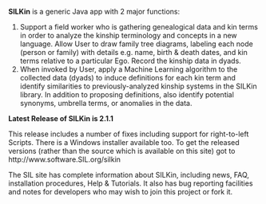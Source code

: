 <b>SILKin</b> is a generic Java app with 2 major functions:
<ol>
<li>Support a field worker who is gathering genealogical data and kin terms in order to analyze the kinship terminology and concepts in a new language. Allow User to draw family tree diagrams, labeling each node (person or family) with details e.g. name, birth & death dates, and kin terms relative to a particular Ego. Record the kinship data in dyads.<br>
</li> <li>
When invoked by User, apply a Machine Learning algorithm to the collected data (dyads) to induce definitions for each kin term and identify similarities to previously-analyzed kinship systems in the SILKin library. In addition to proposing definitions, also identify potential synonyms, umbrella terms, or anomalies in the data.<br>
</li> </ol>
<b>Latest Release of SILKin is 2.1.1</b>
<p>This release includes a number of fixes including support for right-to-left Scripts. There is a Windows installer available too. To get the released versions (rather than the source which is available on this site) got to http://www.software.SIL.org/silkin
</p><p>
The SIL site has complete information about SILKin, including news, FAQ, installation procedures, Help & Tutorials. It also has bug reporting facilities and notes for developers who may wish to join this project or fork it.
</p>
